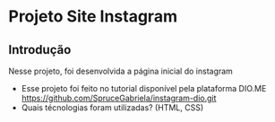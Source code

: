# Projeto Site Instagram

## Introdução

Nesse projeto, foi desenvolvida a página inicial do instagram

* Esse projeto foi feito no tutorial disponível pela plataforma DIO.ME https://github.com/SpruceGabriela/instagram-dio.git
* Quais técnologias foram utilizadas? (HTML, CSS)